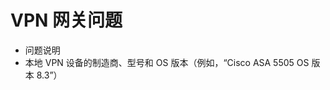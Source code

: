<properties
   pageTitle="Scoping questions for VPN Gateway Issues"
   description="限定 VPN 网关问题的范围"
   authors="tatec,jwazurecloud"
   selfHelpType="supportTopicBasedScopingQuestions"
   supportTopicIds="32542246,32542247,32542248,32542249,32542250,32542251"
  productPesIds="16094"
  cloudEnvironments="public"
/>

# <a name="vpn-gateway-issues"></a>VPN 网关问题
*  问题说明
*  本地 VPN 设备的制造商、型号和 OS 版本（例如，“Cisco ASA 5505 OS 版本 8.3”）
